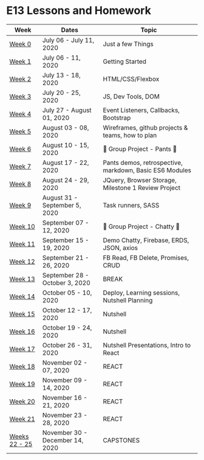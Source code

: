 # E13 Lessons and Homework

| Week | Dates | Topic |
|---|---|---|
| [Week 0](./week00/README.md) | July 06 - July 11, 2020 | Just a few Things |
| [Week 1](./week01/README.md) | July 06 - 11, 2020 | Getting Started |
| [Week 2](./week02/README.md) | July 13 - 18, 2020 | HTML/CSS/Flexbox |
| [Week 3](./week03/README.md) | July 20 - 25, 2020 | JS, Dev Tools, DOM |
| [Week 4](./week04/README.md) | July 27 - August 01, 2020 | Event Listeners, Callbacks, Bootstrap |
| [Week 5](./week05/README.md) | August 03 - 08, 2020 | Wireframes, github projects & teams, how to plan |
| [Week 6](./week06/README.md) | August 10 - 15, 2020 | :jeans: Group Project - Pants :jeans: |
| [Week 7](./week07/README.md) | August 17 - 22, 2020 | Pants demos, retrospective, markdown, Basic ES6 Modules |
| [Week 8](./week08/README.md) | August 24 - 29, 2020 | JQuery, Browser Storage, Milestone 1 Review Project |
| [Week 9](./week09/README.md) | August 31 - September 5, 2020 | Task runners, SASS |
| [Week 10](./week10/README.md) | September 07 - 12, 2020 | :speech_balloon: Group Project - Chatty :speech_balloon:|
| [Week 11](./week11/README.md) | September 15 - 19, 2020 | Demo Chatty, Firebase, ERDS, JSON, axios |
| [Week 12](./week12/README.md) | September 21 - 26, 2020 | FB Read, FB Delete, Promises, CRUD |
| [Week 13](./week13/README.md) | September 28 - October 3, 2020 | BREAK |
| [Week 14](./week14/README.md) | October 05 - 10, 2020 | Deploy, Learning sessions, Nutshell Planning |
| [Week 15](./week15/README.md) | October 12 - 17, 2020 | Nutshell |
| [Week 16](./week16/README.md) | October 19 - 24, 2020 | Nutshell |
| [Week 17](./week17/README.md) | October 26 - 31, 2020 | Nutshell Presentations, Intro to React |
| [Week 18](./week18/README.md) | November 02 - 07, 2020 | REACT |
| [Week 19](./week19/README.md) | November 09 - 14, 2020 | REACT |
| [Week 20](./week20/README.md) | November 16 - 21, 2020 | REACT |
| [Week 21](./week21/README.md) | November 23 - 28, 2020 | REACT |
| [Weeks 22 - 25](./weeks22-25) | November 30 - December 14, 2020 | CAPSTONES |
